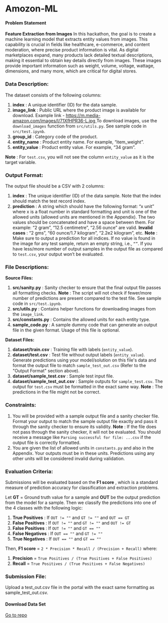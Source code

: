 # Amozon-ML


#### Problem Statement

**Feature Extraction from Images**
In this hackathon, the goal is to create a machine learning model that extracts entity values from images. This capability is crucial in fields like healthcare, e-commerce, and content moderation, where precise product information is vital. As digital marketplaces expand, many products lack detailed textual descriptions, making it essential to obtain key details directly from images. These images provide important information such as weight, volume, voltage, wattage, dimensions, and many more, which are critical for digital stores.

### Data Description:

The dataset consists of the following columns:

1. **index** : A unique identifier (ID) for the data sample.
2. **image_link** : Public URL where the product image is available for download. Example link - [https://m.media-amazon.com/images/I/71XfHPR36-L.jpg  ](https://m.media-amazon.com/images/I/71XfHPR36-L.jpg)To download images, use the `download_images` function from `src/utils.py`. See sample code in `src/test.ipynb`.
3. **group_id** : Category code of the product.
4. **entity_name** : Product entity name. For example, “item_weight”.
5. **entity_value** : Product entity value. For example, “34 gram”.

 **Note** : For `test.csv`, you will not see the column `entity_value` as it is the target variable.

### Output Format:

The output file should be a CSV with 2 columns:

1. **index** : The unique identifier (ID) of the data sample. Note that the index should match the test record index.
2. **prediction** : A string which should have the following format: “x unit” where x is a float number in standard formatting and unit is one of the allowed units (allowed units are mentioned in the Appendix). The two values should be concatenated and have a space between them.
   For example: “2 gram”, “12.5 centimetre”, “2.56 ounce” are valid.
   **Invalid cases** : “2 gms”, “60 ounce/1.7 kilogram”, “2.2e2 kilogram”, etc.
   **Note** : Make sure to output a prediction for all indices. If no value is found in the image for any test sample, return an empty string, i.e., `“”`. If you have less/more number of output samples in the output file as compared to `test.csv`, your output won’t be evaluated.

### File Descriptions:

**Source Files:**

1. **src/sanity.py** : Sanity checker to ensure that the final output file passes all formatting checks.
   **Note** : The script will not check if fewer/more number of predictions are present compared to the test file. See sample code in `src/test.ipynb`.
2. **src/utils.py** : Contains helper functions for downloading images from the `image_link`.
3. **src/constants.py** : Contains the allowed units for each entity type.
4. **sample_code.py** : A sample dummy code that can generate an output file in the given format. Usage of this file is optional.

**Dataset Files:**

1. **dataset/train.csv** : Training file with labels (`entity_value`).
2. **dataset/test.csv** : Test file without output labels (`entity_value`). Generate predictions using your model/solution on this file's data and format the output file to match `sample_test_out.csv` (Refer to the "Output Format" section above).
3. **dataset/sample_test.csv** : Sample test input file.
4. **dataset/sample_test_out.csv** : Sample outputs for `sample_test.csv`. The output for `test.csv` must be formatted in the exact same way.
   **Note** : The predictions in the file might not be correct.

### Constraints:

1. You will be provided with a sample output file and a sanity checker file. Format your output to match the sample output file exactly and pass it through the sanity checker to ensure its validity.
   **Note** : If the file does not pass through the sanity checker, it will not be evaluated. You should receive a message like `Parsing successful for file: ...csv` if the output file is correctly formatted.
2. You are given the list of allowed units in `constants.py` and also in the Appendix. Your outputs must be in these units. Predictions using any other units will be considered invalid during validation.

### Evaluation Criteria:

Submissions will be evaluated based on the  **F1 score** , which is a standard measure of prediction accuracy for classification and extraction problems.

Let **GT** = Ground truth value for a sample and **OUT** be the output prediction from the model for a sample. Then we classify the predictions into one of the 4 classes with the following logic:

1. **True Positives** : If `OUT != ""` and `GT != ""` and `OUT == GT`
2. **False Positives** : If `OUT != ""` and `GT != ""` and `OUT != GT`
3. **False Positives** : If `OUT != ""` and `GT == ""`
4. **False Negatives** : If `OUT == ""` and `GT != ""`
5. **True Negatives** : If `OUT == ""` and `GT == ""`

Then,
**F1 score** = `2 * Precision * Recall / (Precision + Recall)`
where:

1. **Precision** = `True Positives / (True Positives + False Positives)`
2. **Recall** = `True Positives / (True Positives + False Negatives)`

### Submission File:

Upload a test_out.csv file in the portal with the exact same formatting as sample_test_out.csv.

#### Download Data Set

[Go to repo](https://github.com/shubham21155102/Amozon-ML)
